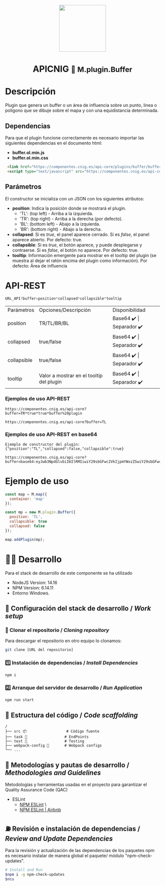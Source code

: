 <p align="center">
  <img src="https://www.ign.es/resources/viewer/images/logoApiCnig0.5.png" height="152" />
</p>
<h1 align="center"><strong>APICNIG</strong> <small>🔌 M.plugin.Buffer</small></h1>

# Descripción

Plugin que genera un buffer o un área de influencia sobre un punto, linea o polígono que se dibuje sobre el mapa y con una equidistancia determinada.

## Dependencias

Para que el plugin funcione correctamente es necesario importar las siguientes dependencias en el documento html:

- **buffer.ol.min.js**
- **buffer.ol.min.css**


```html
 <link href="https://componentes.cnig.es/api-core/plugins/buffer/buffer.ol.min.css" rel="stylesheet" />
 <script type="text/javascript" src="https://componentes.cnig.es/api-core/plugins/buffer/buffer.ol.min.js"></script>
```

## Parámetros

El constructor se inicializa con un JSON con los siguientes atributos:

- **position**: Indica la posición donde se mostrará el plugin.
  - 'TL': (top left) - Arriba a la izquierda.
  - 'TR': (top right) - Arriba a la derecha (por defecto).
  - 'BL': (bottom left) - Abajo a la izquierda.
  - 'BR': (bottom right) - Abajo a la derecha.
- **collapsed**: Si es *true*, el panel aparece cerrado. Si es *false*, el panel aparece abierto. Por defecto: true.
- **collapsible**: Si es *true*, el botón aparece, y puede desplegarse y contraerse. Si es *false*, el botón no aparece. Por defecto: true.
- **tooltip**: Información emergente para mostrar en el tooltip del plugin (se muestra al dejar el ratón encima del plugin como información). Por defecto: Área de influencia

# API-REST

```javascript
URL_API?buffer=position*collapsed*collapsible*tooltip
```

<table>
  <tr>
    <td>Parámetros</td>
    <td>Opciones/Descripción</td>
    <td>Disponibilidad</td>
  </tr>
  <tr>
    <td>position</td>
    <td>TR/TL/BR/BL</td>
    <td>Base64 ✔️  | Separador ✔️ </td>
  </tr>
  <tr>
    <td>collapsed</td>
    <td>true/false</td>
    <td>Base64 ✔️  | Separador ✔️ </td>
  </tr>
  <tr>
    <td>collapsible</td>
    <td>true/false</td>
    <td>Base64 ✔️  | Separador ✔️ </td>
  </tr>
  <tr>
    <td>tooltip</td>
    <td>Valor a mostrar en el tooltip del plugin</td>
    <td>Base64 ✔️  | Separador ✔️ </td>
  </tr>
</table>

### Ejemplos de uso API-REST

```
https://componentes.cnig.es/api-core?buffer=TR*true*true*buffer%20plugin
```

```
https://componentes.cnig.es/api-core?buffer=TL
```
### Ejemplos de uso API-REST en base64
```
Ejemplo de constructor del plugin: {"position":"TL","collapsed":false,"collapsible":true}

https://componentes.cnig.es/api-core?buffer=base64:eyJwb3NpdGlvbiI6IlRMIiwiY29sbGFwc2VkIjpmYWxzZSwiY29sbGFwc2libGUiOnRydWV9
```

# Ejemplo de uso

```javascript
const map = M.map({
  container: 'map'
});

const mp = new M.plugin.Buffer({
  position: 'TL',
  collapsible: true
  collapsed: false
});

map.addPlugin(mp);
```

# 👨‍💻 Desarrollo

Para el stack de desarrollo de este componente se ha utilizado

* NodeJS Version: 14.16
* NPM Version: 6.14.11
* Entorno Windows.

## 📐 Configuración del stack de desarrollo / *Work setup*


### 🐑 Clonar el repositorio / *Cloning repository*

Para descargar el repositorio en otro equipo lo clonamos:

```bash
git clone [URL del repositorio]
```

### 1️⃣ Instalación de dependencias / *Install Dependencies*

```bash
npm i
```

### 2️⃣ Arranque del servidor de desarrollo / *Run Application*

```bash
npm run start
```

## 📂 Estructura del código / *Code scaffolding*

```any
/
├── src 📦                  # Código fuente
├── task 📁                 # EndPoints
├── test 📁                 # Testing
├── webpack-config 📁       # Webpack configs
└── ...
```
## 📌 Metodologías y pautas de desarrollo / *Methodologies and Guidelines*

Metodologías y herramientas usadas en el proyecto para garantizar el Quality Assurance Code (QAC)

* ESLint
  * [NPM ESLint](https://www.npmjs.com/package/eslint) \
  * [NPM ESLint | Airbnb](https://www.npmjs.com/package/eslint-config-airbnb)

## ⛽️ Revisión e instalación de dependencias / *Review and Update Dependencies*

Para la revisión y actualización de las dependencias de los paquetes npm es necesario instalar de manera global el paquete/ módulo "npm-check-updates".

```bash
# Install and Run
$npm i -g npm-check-updates
$ncu
```
